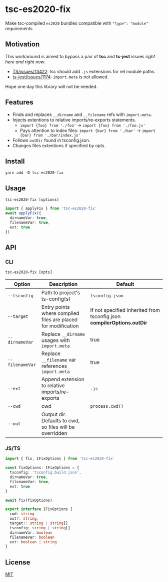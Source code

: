 # tsc-es2020-fix
Make tsc-compiled `es2020` bundles compatible with `"type": "module"` requirements

## Motivation
This workaround is aimed to bypass a pair of **tsc** and **ts-jest** issues _right here and right now_. 
* [TS/issues/13422](https://github.com/microsoft/TypeScript/issues/13422): tsc should add `.js` extensions for rel module paths.
* [ts-jest/issues/1174](https://github.com/kulshekhar/ts-jest/issues/1174): `import.meta` is not allowed.

Hope one day this library will not be needed.

## Features
* Finds and replaces `__dirname` and `__filename` refs with `import.meta`.
* Injects extentions to relative imports/re-exports statements.
    * `import {foo} from './foo'` → `import {foo} from './foo.js'`
    * Pays attention to index files: `import {bar} from './bar'` → `import {bar} from './bar/index.js'`
* Follows `outDir` found in tsconfig.json.  
* Changes files extentions if specified by opts.

## Install
```shell
yarn add -D tsc-es2020-fix
```

## Usage
```shell
tsc-es2020-fix [options]
```

```typescript
import { applyFix } from 'tsc-es2020-fix'
await applyFix({
  dirnameVar: true,
  filenameVar: true,
  ext: true
})
```

## API
### CLI
```shell
tsc-es2020-fix [opts]
```
| Option | Description | Default
|---|---|---|
|`--tsconfig`| Path to project's ts-config(s) | `tsconfig.json`
|`--target` | Entry points where compiled files are placed for modification | If not specified inherited from tsconfig.json **compilerOptions.outDir**
|`--dirnameVar` | Replace `__dirname` usages with `import.meta` | true
|`--filenameVar` | Replace `__filename` var references `import.meta` | true
|`--ext` | Append extension to relative imports/re-exports | `.js`
|`--cwd`| cwd | `process.cwd()`
|`--out`| Output dir. Defaults to cwd, so files will be overridden | <cwd>

### JS/TS
```ts
import { fix, IFixOptions } from 'tsc-es2020-fix'

const fixOptions: IFixOptions = {
  tsconfig: 'tsconfig.build.json',
  dirnameVar: true,
  filenameVar: true,
  ext: true
}

await fix(fixOptions)
```
```typescript
export interface IFixOptions {
  cwd: string
  out?: string,
  target?: string | string[]
  tsconfig: string | string[]
  dirnameVar: boolean
  filenameVar: boolean
  ext: boolean | string
}
```

## License
[MIT](./LICENSE)

